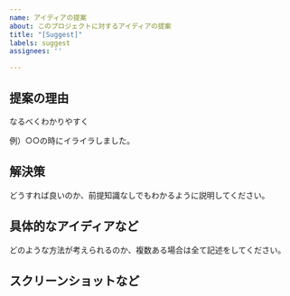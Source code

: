 ```yaml
---
name: アイディアの提案
about: このプロジェクトに対するアイディアの提案
title: "[Suggest]"
labels: suggest
assignees: ''

---
```


## 提案の理由
なるべくわかりやすく

例）○○の時にイライラしました。

## 解決策
どうすれば良いのか、前提知識なしでもわかるように説明してください。

## 具体的なアイディアなど
どのような方法が考えられるのか、複数ある場合は全て記述をしてください。

## スクリーンショットなど

